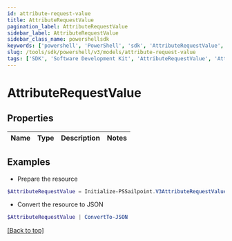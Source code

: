 ```yaml
---
id: attribute-request-value
title: AttributeRequestValue
pagination_label: AttributeRequestValue
sidebar_label: AttributeRequestValue
sidebar_class_name: powershellsdk
keywords: ['powershell', 'PowerShell', 'sdk', 'AttributeRequestValue', 'AttributeRequestValue'] 
slug: /tools/sdk/powershell/v3/models/attribute-request-value
tags: ['SDK', 'Software Development Kit', 'AttributeRequestValue', 'AttributeRequestValue']
---
```



# AttributeRequestValue

## Properties

Name | Type | Description | Notes
------------ | ------------- | ------------- | -------------

## Examples

- Prepare the resource
```powershell
$AttributeRequestValue = Initialize-PSSailpoint.V3AttributeRequestValue 
```

- Convert the resource to JSON
```powershell
$AttributeRequestValue | ConvertTo-JSON
```


[[Back to top]](#) 

